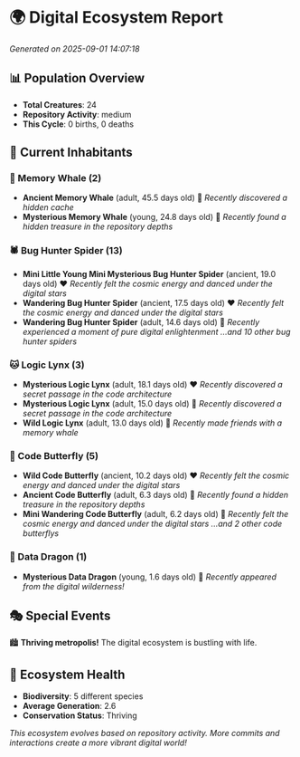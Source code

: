 # 🌍 Digital Ecosystem Report
*Generated on 2025-09-01 14:07:18*

## 📊 Population Overview
- **Total Creatures**: 24
- **Repository Activity**: medium
- **This Cycle**: 0 births, 0 deaths

## 👥 Current Inhabitants

### 🐋 Memory Whale (2)
- **Ancient Memory Whale** (adult, 45.5 days old) 💛
  *Recently discovered a hidden cache*
- **Mysterious Memory Whale** (young, 24.8 days old) 💚
  *Recently found a hidden treasure in the repository depths*

### 🕷️ Bug Hunter Spider (13)
- **Mini Little Young Mini Mysterious Bug Hunter Spider** (ancient, 19.0 days old) ❤️
  *Recently felt the cosmic energy and danced under the digital stars*
- **Wandering Bug Hunter Spider** (ancient, 17.5 days old) ❤️
  *Recently felt the cosmic energy and danced under the digital stars*
- **Wandering Bug Hunter Spider** (adult, 14.6 days old) 💛
  *Recently experienced a moment of pure digital enlightenment*
  *...and 10 other bug hunter spiders*

### 🐱 Logic Lynx (3)
- **Mysterious Logic Lynx** (adult, 18.1 days old) ❤️
  *Recently discovered a secret passage in the code architecture*
- **Mysterious Logic Lynx** (adult, 15.0 days old) 💛
  *Recently discovered a secret passage in the code architecture*
- **Wild Logic Lynx** (adult, 13.0 days old) 💛
  *Recently made friends with a memory whale*

### 🦋 Code Butterfly (5)
- **Wild Code Butterfly** (ancient, 10.2 days old) ❤️
  *Recently felt the cosmic energy and danced under the digital stars*
- **Ancient Code Butterfly** (adult, 6.3 days old) 💚
  *Recently found a hidden treasure in the repository depths*
- **Mini Wandering Code Butterfly** (adult, 6.2 days old) 💚
  *Recently felt the cosmic energy and danced under the digital stars*
  *...and 2 other code butterflys*

### 🐉 Data Dragon (1)
- **Mysterious Data Dragon** (young, 1.6 days old) 💚
  *Recently appeared from the digital wilderness!*

## 🎭 Special Events

🏙️ **Thriving metropolis!** The digital ecosystem is bustling with life.

## 🔬 Ecosystem Health
- **Biodiversity**: 5 different species
- **Average Generation**: 2.6
- **Conservation Status**: Thriving

*This ecosystem evolves based on repository activity. More commits and interactions create a more vibrant digital world!*